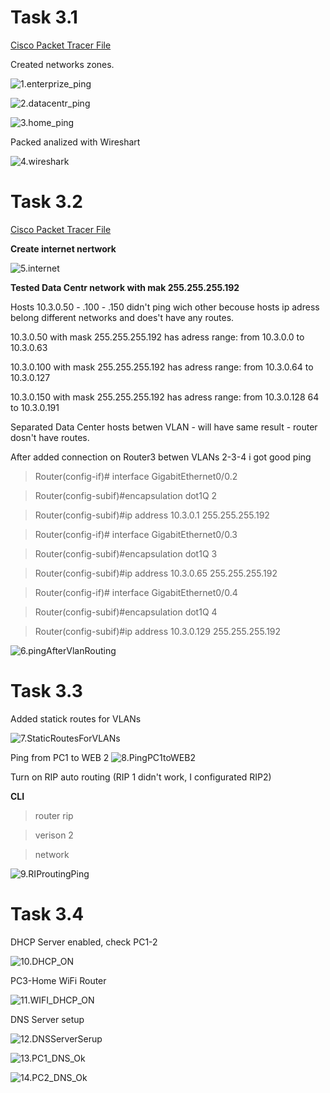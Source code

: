 # **Task 3.1** #
[Cisco Packet Tracer File](/Task3.1.pkt)

Created networks zones.

![1.enterprize_ping](images/1.enterprize_ping.jpg)

![2.datacentr_ping](images/2.datacentr_ping.jpg)

![3.home_ping](images/3.home_ping.jpg)

Packed analized with Wireshart

![4.wireshark](images/4.wireshark.jpg)


# **Task 3.2** #
[Cisco Packet Tracer File](/Task3.2.pkt)

**Create internet nertwork**

![5.internet](images/5.internet.jpg)

**Tested Data Centr network with mak 255.255.255.192**

Hosts 10.3.0.50 - .100 - .150 didn't ping wich other becouse hosts ip adress belong different networks and does't have any routes.

10.3.0.50 with mask 255.255.255.192 has adress range: from 10.3.0.0 to 10.3.0.63

10.3.0.100 with mask 255.255.255.192 has adress range: from 10.3.0.64 to 10.3.0.127

10.3.0.150 with mask 255.255.255.192 has adress range: from 10.3.0.128 64 to 10.3.0.191

Separated Data Center hosts betwen VLAN - will have same result - router dosn't have routes.

After added connection on Router3 betwen VLANs 2-3-4 i got good ping

>Router(config-if)# interface GigabitEthernet0/0.2

>Router(config-subif)#encapsulation dot1Q 2

>Router(config-subif)#ip address 10.3.0.1 255.255.255.192

>Router(config-if)# interface GigabitEthernet0/0.3

>Router(config-subif)#encapsulation dot1Q 3

>Router(config-subif)#ip address 10.3.0.65 255.255.255.192

>Router(config-if)# interface GigabitEthernet0/0.4

>Router(config-subif)#encapsulation dot1Q 4

>Router(config-subif)#ip address 10.3.0.129 255.255.255.192


![6.pingAfterVlanRouting](images/6.pingAfterVlanRouting.jpg)


# **Task 3.3** #

Added statick routes for VLANs

![7.StaticRoutesForVLANs](images/7.StaticRoutesForVLANs.jpg)

Ping from PC1 to WEB 2
![8.PingPC1toWEB2](images/8.PingPC1toWEB2.jpg)

Turn on RIP auto routing (RIP 1 didn't work, I configurated RIP2)

**CLI**
>router rip

>verison 2

>network

![9.RIProutingPing](images/9.RIProutingPing.jpg)


# **Task 3.4** #

DHCP Server enabled, check PC1-2

![10.DHCP_ON](images/10.DHCP_ON.jpg)

PC3-Home WiFi Router

![11.WIFI_DHCP_ON](images/11.WIFI_DHCP_ON.jpg)

DNS Server setup

![12.DNSServerSerup](images/12.DNSServerSerup.jpg)

![13.PC1_DNS_Ok](images/13.PC1_DNS_Ok.jpg)

![14.PC2_DNS_Ok](images/14.PC2_DNS_Ok.jpg)













